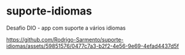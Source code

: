 # suporte-idiomas
Desafio DIO - app com suporte a vários idiomas


https://github.com/Rodrigo-Sarmento/suporte-idiomas/assets/59851576/0477c7a3-b2f2-4e56-9e69-4efad4437d5f

